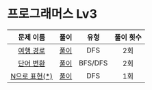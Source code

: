 # 프로그래머스 Lv3

| 문제 이름                             | 풀이                                  | 유형                                  | 풀이 횟수                           |
|:------------------------------:|:---------------------------------:|:---------------------------------:|:---------------------------------:|
|[여행 경로](https://programmers.co.kr/learn/courses/30/lessons/43164) |[풀이](TravelRoute/TravelRoute/main.cpp) |DFS   |2회 |
|[단어 변환](https://programmers.co.kr/learn/courses/30/lessons/43163) |[풀이](WordTransfer/WordTransfer/main.cpp) |BFS/DFS   |2회 |
|[N으로 표현(*)](https://programmers.co.kr/learn/courses/30/lessons/42895) |[풀이](ExpressWithN/ExpressWithN/main.cpp) |DFS   |1회 |
